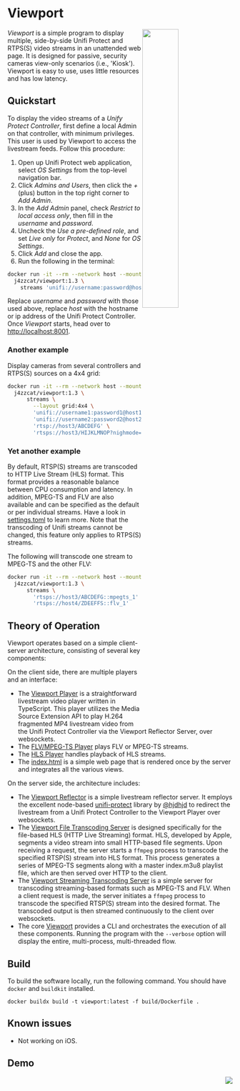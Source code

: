 # Viewport

<img src="doc/screenshot1.png" align="right" width="40%"/>

*Viewport* is a simple program to display multiple, side-by-side Unifi Protect 
and RTPS(S) video streams in an unattended web page. It is designed for passive, security 
cameras view-only scenarios (i.e., 'Kiosk'). Viewport is easy to use, uses little 
resources and has low latency.

## Quickstart
To display the video streams of a _Unify Protect Controller_, first define a local Admin on that
controller, with minimum privileges. This user is used by Viewport to access the livestream feeds.
Follow this procedure:
1. Open up Unifi Protect web application, select _OS Settings_ from the top-level navigation bar. 
1. Click _Admins and Users_, then click the _+_ (plus) button in the top right corner to _Add Admin_.
1. In the _Add Admin_ panel, check _Restrict to local access only_, then fill in the *username* and
*password*.
1. Uncheck the _Use a pre-defined role_, and set _Live only_ for _Protect_, and _None_ for _OS Settings_.
1. Click _Add_ and close the app.
1. Run the following in the terminal:
```bash
docker run -it --rm --network host --mount type=tmpfs,destination=/ramfs,tmpfs-mode=1777 \ 
  j4zzcat/viewport:1.3 \ 
    streams 'unifi://username:password@host/_all'
```
Replace _username_ and _password_ with those used above, replace _host_ with the hostname or ip address
of the Unifi Protect Controller. Once _Viewport_ starts, head over to [http://localhost:8001](http://localhost:8001).

### Another example
Display cameras from several controllers and RTPS(S) sources on a 4x4 grid:
```bash
docker run -it --rm --network host --mount type=tmpfs,destination=/ramfs,tmpfs-mode=1777 \
  j4zzcat/viewport:1.3 \ 
      streams \
        --layout grid:4x4 \
        'unifi://username1:password1@host1/_all' \
        'unifi://username2:password2@host2/camera name 5,camera name 3' \
        'rtsp://host3/ABCDEFG' \
        'rtsps://host3/HIJKLMNOP?nighmode=false'
```

### Yet another example
By default, RTSP(S) streams are transcoded to HTTP Live Stream (HLS) format. This format provides a reasonable 
balance between CPU consumption and latency. In addition, MPEG-TS and FLV are also available and can be specified as 
the default or per individual streams. Have a look in [settings.toml](src/viewport/resource/settings.toml) to learn more.
Note that the transcoding of Unifi streams cannot be changed, this feature only applies to RTPS(S) streams.

The following will transcode one stream to MPEG-TS and the other FLV:
```bash
docker run -it --rm --network host --mount type=tmpfs,destination=/ramfs,tmpfs-mode=1777 \
  j4zzcat/viewport:1.3 \ 
      streams \
        'rtsps://host3/ABCDEFG::mpegts_1'  \
        'rtsps://host4/ZDEEFFS::flv_1'
```


## Theory of Operation

Viewport operates based on a simple client-server architecture, consisting of several key components:

On the client side, there are multiple players and an interface:

* The [Viewport Player](src/player) is a straightforward livestream video player written in TypeScript. 
This player utilizes the Media Source Extension API to play H.264 fragmented MP4 livestream video from the 
Unifi Protect Controller via the Viewport Reflector Server, over websockets.
* The [FLV/MPEG-TS Player](https://github.com/xqq/mpegts.js) plays FLV or MPEG-TS streams.
* The [HLS Player](https://github.com/video-dev/hls.js/) handles playback of HLS streams.
* The [index.html](src/viewport/resource/backend/ui/templates) is a simple web page that is rendered once by the server
and integrates all the various views.


On the server side, the architecture includes:

* The [Viewport Reflector](src/reflector) is a simple livestream reflector server. It employs the excellent node-based 
[unifi-protect](https://github.com/hjdhjd/unifi-protect) library by [@hjdhjd](https://github.com/hjdhjd) to redirect 
the livestream from a Unifi Protect Controller to the Viewport Player over websockets.
* The [Viewport File Transcoding Server](src/viewport/src/backend/protocols/rtsp.py#L73) is designed specifically for the
file-based HLS (HTTP Live Streaming) format. HLS, developed by Apple, segments a video stream into small HTTP-based file
segments. Upon receiving a request, the server starts a `ffmpeg` process to transcode the specified RTSP(S) stream into
HLS format. This process generates a series of MPEG-TS segments along with a master index.m3u8 playlist file, which are then
served over HTTP to the client.
* The [Viewport Streaming Transcoding Server](src/viewport/src/backend/protocols/rtsp.py#L224) is a simple server for 
transcoding streaming-based formats such as MPEG-TS and FLV. When a client request is made, the server initiates a 
`ffmpeg` process to transcode the specified RTSP(S) stream into the desired format. The transcoded output is then streamed
continuously to the client over websockets.
* The core [Viewport](src/viewport) provides a CLI and orchestrates the execution of all these components. Running the program
with the `--verbose` option will display the entire, multi-process, multi-threaded flow.


## Build
To build the software locally, run the following command.
You should have `docker` and `buildkit` installed.
```shell
docker buildx build -t viewport:latest -f build/Dockerfile .
```

## Known issues
* Not working on iOS.


## Demo
<img src="doc/recording1.gif" align="right"/>




